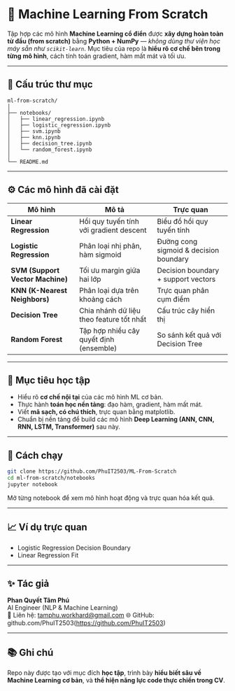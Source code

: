 # 🧠 Machine Learning From Scratch

Tập hợp các mô hình **Machine Learning cổ điển** được **xây dựng hoàn toàn từ đầu (from scratch)** bằng **Python + NumPy** — *không dùng thư viện học máy sẵn như `scikit-learn`*.
Mục tiêu của repo là **hiểu rõ cơ chế bên trong từng mô hình**, cách tính toán gradient, hàm mất mát và tối ưu.

---

## 📂 Cấu trúc thư mục
```
ml-from-scratch/
│
├── notebooks/
│   ├── linear_regression.ipynb
│   ├── logistic_regression.ipynb
│   ├── svm.ipynb
│   ├── knn.ipynb
│   ├── decision_tree.ipynb
│   └── random_forest.ipynb
│
└── README.md
```

---

## ⚙️ Các mô hình đã cài đặt

| Mô hình | Mô tả | Trực quan |
|----------|-------|-----------|
| **Linear Regression** | Hồi quy tuyến tính với gradient descent | Biểu đồ hồi quy tuyến tính |
| **Logistic Regression** | Phân loại nhị phân, hàm sigmoid | Đường cong sigmoid & decision boundary |
| **SVM (Support Vector Machine)** | Tối ưu margin giữa hai lớp | Decision boundary + support vectors |
| **KNN (K-Nearest Neighbors)** | Phân loại dựa trên khoảng cách | Trực quan phân cụm điểm |
| **Decision Tree** | Chia nhánh dữ liệu theo feature tốt nhất | Cấu trúc cây hiển thị |
| **Random Forest** | Tập hợp nhiều cây quyết định (ensemble) | So sánh kết quả với Decision Tree |

---

## 🧩 Mục tiêu học tập

- Hiểu rõ **cơ chế nội tại** của các mô hình ML cơ bản.
- Thực hành **toán học nền tảng**: đạo hàm, gradient, hàm mất mát.
- Viết **mã sạch, có chú thích**, trực quan bằng matplotlib.
- Chuẩn bị nền tảng để build các mô hình **Deep Learning (ANN, CNN, RNN, LSTM, Transformer)** sau này.

---

## 🚀 Cách chạy
```bash
git clone https://github.com/PhuIT2503/ML-From-Scratch
cd ml-from-scratch/notebooks
jupyter notebook
```
Mở từng notebook để xem mô hình hoạt động và trực quan hóa kết quả.

---

## 📈 Ví dụ trực quan
- Logistic Regression Decision Boundary
- Linear Regression Fit

---

## ✨ Tác giả

**Phan Quyết Tâm Phú**  
AI Engineer (NLP & Machine Learning)  
📧 Liên hệ: tamphu.workhard@gmail.com
🌐 GitHub: github.com/PhuIT2503(https://github.com/PhuIT2503)

---

## 📚 Ghi chú

Repo này được tạo với mục đích **học tập**, trình bày **hiểu biết sâu về Machine Learning cơ bản**, và **thể hiện năng lực code thực chiến trong CV**.
